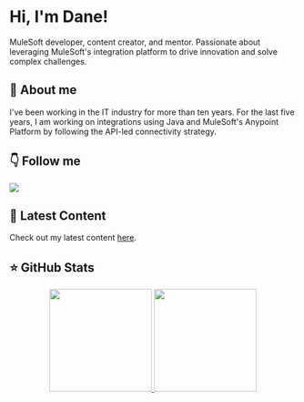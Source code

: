 # Hi, I'm Dane!
MuleSoft developer, content creator, and mentor. Passionate about leveraging MuleSoft's integration platform to drive innovation and solve complex challenges. 


## 👋 About me
I've been working in the IT industry for more than ten years. For the last five years, I am working on integrations using Java and MuleSoft's Anypoint Platform by following the API-led connectivity strategy. 


## 👇 Follow me
<a href="https://www.linkedin.com/in/danijeldragicevic/"><img src="https://img.shields.io/badge/-LinkedIn-0A66C2?style=for-the-badge&logo=Linkedin&logoColor=white"/></a>


## 📝 Latest Content
<!-- BLOG:START -->
Check out my latest content [here](https://productdock.com/?s=danijel+dragicevic).
<!-- BLOG:END -->


## ⭐️ GitHub Stats
<p align="center">
  <a href="https://github.com/danijeldragicevic">
    <img height="180em" src="https://github-readme-stats.vercel.app/api?username=danijeldragicevic&theme=midnight-purple&count_private=true&show_icons=true&include_all_commits=true"/>
    <img height="180em" src="https://github-readme-stats-eight-theta.vercel.app/api/top-langs/?username=danijeldragicevic&theme=midnight-purple&layout=compact&langs_count=6"/>
  </a>
</p>
